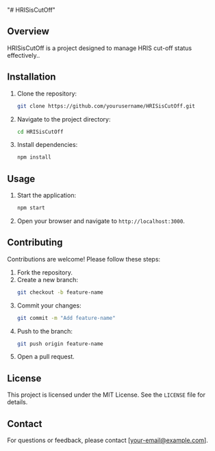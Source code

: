 "# HRISisCutOff" 
## Overview
HRISisCutOff is a project designed to manage HRIS cut-off status effectively..

## Installation
1. Clone the repository:
    ```bash
    git clone https://github.com/yourusername/HRISisCutOff.git
    ```
2. Navigate to the project directory:
    ```bash
    cd HRISisCutOff
    ```
3. Install dependencies:
    ```bash
    npm install
    ```

## Usage
1. Start the application:
    ```bash
    npm start
    ```
2. Open your browser and navigate to `http://localhost:3000`.

## Contributing
Contributions are welcome! Please follow these steps:
1. Fork the repository.
2. Create a new branch:
    ```bash
    git checkout -b feature-name
    ```
3. Commit your changes:
    ```bash
    git commit -m "Add feature-name"
    ```
4. Push to the branch:
    ```bash
    git push origin feature-name
    ```
5. Open a pull request.

## License
This project is licensed under the MIT License. See the `LICENSE` file for details.

## Contact
For questions or feedback, please contact [your-email@example.com].